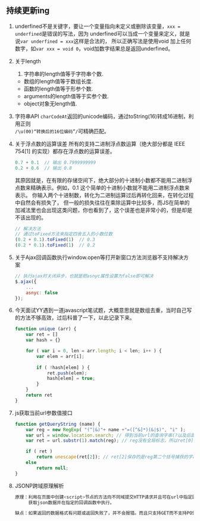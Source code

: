## 持续更新ing
1. underfined不是关键字，要让一个变量指向未定义或删除该变量，`xxx = underfined`是错误的写法，因为
underfined可以当成一个变量来定义，就是说`var underfined = xxx`这样是合法的，
所以正确写法是使用void 加上任何数字，如`var xxx = void 0`，void加数字结果总是返回underfined。

2. 关于length
	1. 字符串的length值等于字符串个数.
	* 数组的length值等于数组长度.
	* 函数的length值等于形参个数.
	* arguments的length值等于实参个数.
	* object对象无length值.

3. 字符串API `charCodeAt`返回的unicode编码，通过toString(16)转成16进制，利用正则  
`/\u(00)“转换后的16位编码”/`可精确匹配。

4. 关于浮点数的运算误差
所有的支持二进制浮点数运算（绝大部分都是 IEEE 754[1] 的实现）都存在浮点数的运算误差。
	
	```javascript
	0.7 + 0.1  // 输出 0.7999999999  
	0.2 + 0.6  // 输出 0.8
	```

	其原因就是，在有限的存储空间下，绝大部分的十进制小数都不能用二进制浮点数来精确表示。例如，0.1 这个简单的十进制小数就不能用二进制浮点数来表示。
	你输入两个十进制数，转化为二进制运算过后再转化回来，在转化过程中自然会有损失了，
	但一般的损失往往在乘除运算中比较多，而JS在简单的加减法里也会出现这类问题，你也看到了，这个误差也是非常小的，但是却是不该出现的。
	
	```javascript
	// 解决方法  
	// 通过toFixed方法来指定四舍五入的小数位数  
	(0.2 + 0.1).toFixed(1)  // 0.3  
	(0.2 * 0.1).toFixed(1)  // 0.2
	```

5. 关于Ajax回调函数执行window.open等打开新窗口方法浏览器不支持解决方案
	
	```javascript
	// 执行ajax时关闭异步，也就是把asnyc属性设置为false即可解决
	$.ajax({
		...
		asnyc: false
	});
	```

6. 今天面试YY遇到一道javascript笔试题，大概意思就是数组去重，当时自己写的方法不够高效，过后科普了一下，以此记录下来。

	```javascript
	function unique (arr) {
		var ret = []
		var hash = {}

		for ( var i = 0, len = arr.length; i < len; i++ ) {
			var elem = arr[i];
    		
    		if ( !hash[elem] ) {
      			ret.push(elem);
  				hash[elem] = true;
    		}
  		}
  		return ret
  	}
	```

7. js获取当前url参数值接口

	```javascript
	function getQueryString (name) {
	    var reg = new RegExp( "(^|&)"+ name +"=([^&]*)(&|$)", "i" );
	    var url = window.location.search; // 得到当前url的查询字串(?以及后面的字段)
	    var ret = url.substr(1).match(reg); // reg没有全局标志，所以ret[0]是完整的匹配，arr[1]是第一个括号里捕获的字串，依此类推。

	    if ( ret ) 
	   		return unescape(ret[2]); // ret[2]保存的是reg第二个括号捕获的字串，unescape用来解码url中的字符。
	   	else 
	   		return null;
	}
	```

7. JSONP跨域原理解析
	
	```javascript
	原理：利用在页面中创建<script>节点的方法向不同域提交HTTP请求并且可在url中指定回调函数，  
		 获取json数据并在指定的回调函数中执行。  

	缺点：如果返回的数据格式有问题或返回失败了，并不会报错。而且只支持GET而不支持POST等其它类型的HTTP请求。
	```